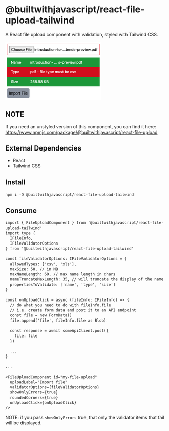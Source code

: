 # @builtwithjavascript/react-file-upload-tailwind
A React file upload component with validation, styled with Tailwind CSS.

<img src="readme-files/react-screenshot.png" alt="React Screenshot" style="width:300px;"/>

## NOTE
If you need an unstyled version of this component, you can find it here:
https://www.npmjs.com/package/@builtwithjavascript/react-file-upload



## External Dependencies
- React
- Tailwind CSS

## Install
```
npm i -D @builtwithjavascript/react-file-upload-tailwind
```

## Consume
```
import { FileUploadComponent } from '@builtwithjavascript/react-file-upload-tailwind' 
import type { 
  IFileInfo,
  IFileValidatorOptions
} from '@builtwithjavascript/react-file-upload-tailwind' 

const fileValidatorOptions: IFileValidatorOptions = {
  allowedTypes: ['csv', 'xls'],
  maxSize: 50, // in MB
  maxNameLength: 60, // max name length in chars
  nameTruncateMaxLength: 35, // will truncate the display of the name
  propertiesToValidate: ['name', 'type', 'size']
}

const onUploadClick = async (fileInfo: IFileInfo) => {
  // do what you need to do with fileInfo.file
  // i.e. create form data and post it to an API endpoint
  const file = new FormData()
  file.append('file', fileInfo.file as Blob)

  const response = await someApiClient.post({
    file: file
  })

  ...
}

...

<FileUploadComponent id="my-file-upload" 
  uploadLabel="Import file"
  validatorOptions={fileValidatorOptions}
  showOnlyErrors={true}
  roundedCorners={true}
  onUploadClick={onUploadClick}
/>
```

NOTE: if you pass `showOnlyErrors` true, that only the validator items that fail will be displayed.

